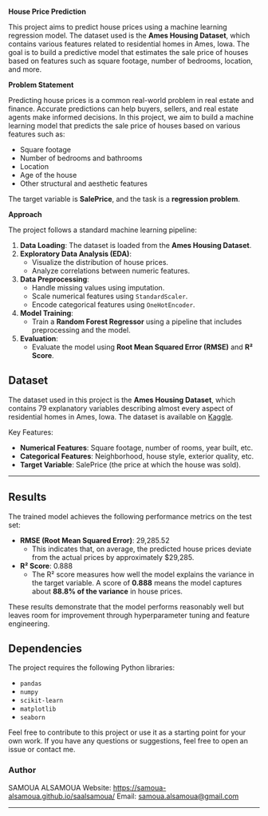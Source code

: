 **House Price Prediction**

This project aims to predict house prices using a machine learning regression model. The dataset used is the **Ames Housing Dataset**, which contains various features related to residential homes in Ames, Iowa. The goal is to build a predictive model that estimates the sale price of houses based on features such as square footage, number of bedrooms, location, and more.


**Problem Statement**

Predicting house prices is a common real-world problem in real estate and finance. Accurate predictions can help buyers, sellers, and real estate agents make informed decisions. In this project, we aim to build a machine learning model that predicts the sale price of houses based on various features such as:
- Square footage
- Number of bedrooms and bathrooms
- Location
- Age of the house
- Other structural and aesthetic features

The target variable is **SalePrice**, and the task is a **regression problem**.

**Approach**

The project follows a standard machine learning pipeline:

1. **Data Loading**: The dataset is loaded from the **Ames Housing Dataset**.
2. **Exploratory Data Analysis (EDA)**:
   - Visualize the distribution of house prices.
   - Analyze correlations between numeric features.
3. **Data Preprocessing**:
   - Handle missing values using imputation.
   - Scale numerical features using `StandardScaler`.
   - Encode categorical features using `OneHotEncoder`.
4. **Model Training**:
   - Train a **Random Forest Regressor** using a pipeline that includes preprocessing and the model.
5. **Evaluation**:
   - Evaluate the model using **Root Mean Squared Error (RMSE)** and **R² Score**.

## Dataset

The dataset used in this project is the **Ames Housing Dataset**, which contains 79 explanatory variables describing almost every aspect of residential homes in Ames, Iowa. The dataset is available on [Kaggle](https://www.kaggle.com/c/house-prices-advanced-regression-techniques/data).

Key Features:
- **Numerical Features**: Square footage, number of rooms, year built, etc.
- **Categorical Features**: Neighborhood, house style, exterior quality, etc.
- **Target Variable**: SalePrice (the price at which the house was sold).

---

## Results

The trained model achieves the following performance metrics on the test set:

- **RMSE (Root Mean Squared Error)**: 29,285.52  
  - This indicates that, on average, the predicted house prices deviate from the actual prices by approximately $29,285.
- **R² Score**: 0.888  
  - The R² score measures how well the model explains the variance in the target variable. A score of **0.888** means the model captures about **88.8% of the variance** in house prices.

These results demonstrate that the model performs reasonably well but leaves room for improvement through hyperparameter tuning and feature engineering.


## Dependencies

The project requires the following Python libraries:
- `pandas`
- `numpy`
- `scikit-learn`
- `matplotlib`
- `seaborn`


Feel free to contribute to this project or use it as a starting point for your own work. If you have any questions or suggestions, feel free to open an issue or contact me.

### Author
SAMOUA ALSAMOUA 
Website: https://samoua-alsamoua.github.io/saalsamoua/ 
Email: samoua.alsamoua@gmail.com 

---
